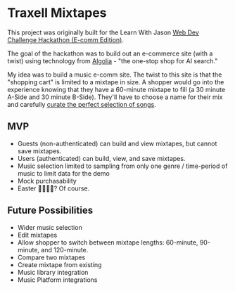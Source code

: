 # Traxell Mixtapes
This project was originally built for the Learn With Jason [Web Dev Challenge Hackathon (E-comm Edition)](https://www.learnwithjason.dev/blog/web-dev-challenge-hackathon-algolia).

The goal of the hackathon was to build out an e-commerce site (with a twist) using technology from [Algolia](https://www.algolia.com/) - "the one-stop shop for AI search."

My idea was to build a music e-comm site. The twist to this site is that the "shopping cart" is limited to a mixtape in size. A shopper would go into the experience knowing that they have a 60-minute mixtape to fill (a 30 minute A-Side and 30 minute B-Side). They'll have to choose a name for their mix and carefully [curate the perfect selection of songs](https://www.youtube.com/watch?v=wV7ORIKMCa8&t=26s).

## MVP

- Guests (non-authenticated) can build and view mixtapes, but cannot save mixtapes.
- Users (authenticated) can build, view, and save mixtapes.
- Music selection limited to sampling from only one genre / time-period of music to limit data for the demo
- Mock purchasability
- Easter 🥚🥚🥚🥚? Of course.

## Future Possibilities

- Wider music selection
- Edit mixtapes
- Allow shopper to switch between mixtape lengths: 60-minute, 90-minute, and 120-minute.
- Compare two mixtapes
- Create mixtape from existing
- Music library integration
- Music Platform integrations
